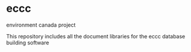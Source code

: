 # eccc
environment canada project

This repository includes all the document libraries for the eccc database building software
